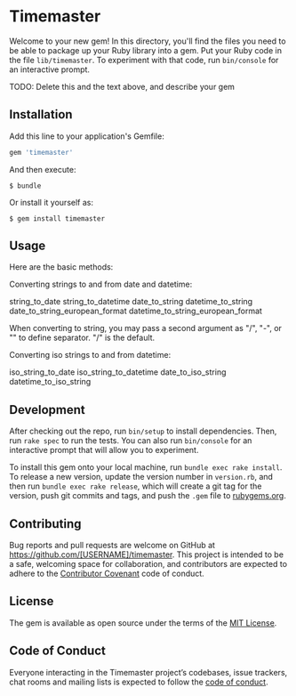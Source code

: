 # Timemaster

Welcome to your new gem! In this directory, you'll find the files you need to be able to package up your Ruby library into a gem. Put your Ruby code in the file `lib/timemaster`. To experiment with that code, run `bin/console` for an interactive prompt.

TODO: Delete this and the text above, and describe your gem

## Installation

Add this line to your application's Gemfile:

```ruby
gem 'timemaster'
```

And then execute:

    $ bundle

Or install it yourself as:

    $ gem install timemaster

## Usage

Here are the basic methods:

Converting strings to and from date and datetime:

string_to_date 
string_to_datetime
date_to_string
datetime_to_string
date_to_string_european_format
datetime_to_string_european_format

When converting to string, you may pass a second argument as "/", "-", or "" to define separator. "/" is the default.

Converting iso strings to and from datetime:

iso_string_to_date
iso_string_to_datetime
date_to_iso_string
datetime_to_iso_string

## Development

After checking out the repo, run `bin/setup` to install dependencies. Then, run `rake spec` to run the tests. You can also run `bin/console` for an interactive prompt that will allow you to experiment.

To install this gem onto your local machine, run `bundle exec rake install`. To release a new version, update the version number in `version.rb`, and then run `bundle exec rake release`, which will create a git tag for the version, push git commits and tags, and push the `.gem` file to [rubygems.org](https://rubygems.org).

## Contributing

Bug reports and pull requests are welcome on GitHub at https://github.com/[USERNAME]/timemaster. This project is intended to be a safe, welcoming space for collaboration, and contributors are expected to adhere to the [Contributor Covenant](http://contributor-covenant.org) code of conduct.

## License

The gem is available as open source under the terms of the [MIT License](https://opensource.org/licenses/MIT).

## Code of Conduct

Everyone interacting in the Timemaster project’s codebases, issue trackers, chat rooms and mailing lists is expected to follow the [code of conduct](https://github.com/[USERNAME]/timemaster/blob/master/CODE_OF_CONDUCT.md).

